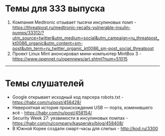 # Темы для 333 выпуска
1. Компания Medtronic отзывает тысячи инсулиновых помп - https://threatpost.ru/medtronic-recalls-vulnerable-insulin-pumps/33312/?utm_source=twitter&utm_medium=social&utm_campaign=ru_threatpost_kt0086_organic&utm_content=sm-post&utm_term=ru_twitter_organic_kt0086_sm-post_social_threatpost
1. Проект Linux Mint анонсировал мини-компьютер MintBox 3 - https://www.opennet.ru/opennews/art.shtml?num=51015
---
# Темы слушателей
- Google открывает исходный код парсера robots.txt - https://habr.com/ru/post/458428/
- Невероятная история происхождения USB — порта, изменившего всё - https://habr.com/ru/post/458154/
- Security Week 27: уязвимости в инсулиновых помпах - https://habr.com/ru/company/kaspersky/blog/458408/
- В Южной Корее создали смарт-часы для слепых - http://kod.ru/3300
